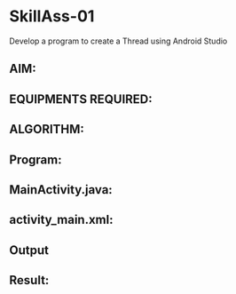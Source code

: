 # SkillAss-01
Develop a program to create a Thread using Android Studio
## AIM:


## EQUIPMENTS REQUIRED:




## ALGORITHM:



## Program:


## MainActivity.java:





## activity_main.xml:




## Output



## Result:

